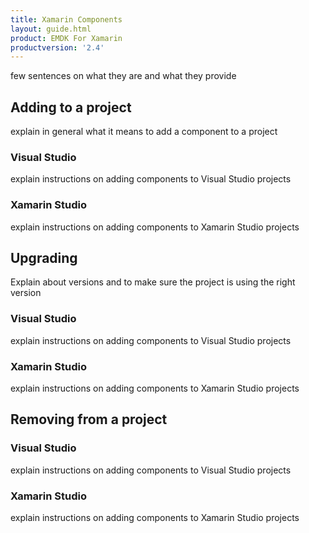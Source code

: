 ```yaml
---
title: Xamarin Components
layout: guide.html
product: EMDK For Xamarin
productversion: '2.4'
---
```


few sentences on what they are and what they provide

## Adding to a project
explain in general what it means to add a component to a project

### Visual Studio
explain instructions on adding components to Visual Studio projects

### Xamarin Studio
explain instructions on adding components to Xamarin Studio projects

## Upgrading
Explain about versions and to make sure the project is using the right version
### Visual Studio
explain instructions on adding components to Visual Studio projects

### Xamarin Studio
explain instructions on adding components to Xamarin Studio projects


## Removing from a project

### Visual Studio
explain instructions on adding components to Visual Studio projects

### Xamarin Studio
explain instructions on adding components to Xamarin Studio projects

















